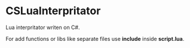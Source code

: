 # CSLuaInterpritator
Lua interpritator writen on C#.

For add functions or libs like separate files use **include** inside **script.lua**.
